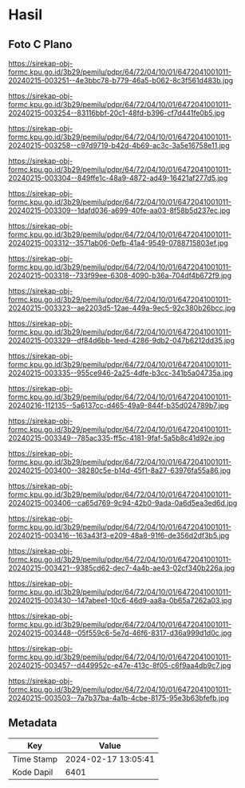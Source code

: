 # Hasil

## Foto C Plano

https://sirekap-obj-formc.kpu.go.id/3b29/pemilu/pdpr/64/72/04/10/01/6472041001011-20240215-003251--4e3bbc78-b779-46a5-b062-8c3f561d483b.jpg

https://sirekap-obj-formc.kpu.go.id/3b29/pemilu/pdpr/64/72/04/10/01/6472041001011-20240215-003254--83116bbf-20c1-48fd-b396-cf7d441fe0b5.jpg

https://sirekap-obj-formc.kpu.go.id/3b29/pemilu/pdpr/64/72/04/10/01/6472041001011-20240215-003258--c97d9719-b42d-4b69-ac3c-3a5e16758e11.jpg

https://sirekap-obj-formc.kpu.go.id/3b29/pemilu/pdpr/64/72/04/10/01/6472041001011-20240215-003304--849ffe1c-48a9-4872-ad49-16421af277d5.jpg

https://sirekap-obj-formc.kpu.go.id/3b29/pemilu/pdpr/64/72/04/10/01/6472041001011-20240215-003309--1dafd036-a699-40fe-aa03-8f58b5d237ec.jpg

https://sirekap-obj-formc.kpu.go.id/3b29/pemilu/pdpr/64/72/04/10/01/6472041001011-20240215-003312--3571ab06-0efb-41a4-9549-0788715803ef.jpg

https://sirekap-obj-formc.kpu.go.id/3b29/pemilu/pdpr/64/72/04/10/01/6472041001011-20240215-003318--733f99ee-6308-4090-b36a-704df4b672f9.jpg

https://sirekap-obj-formc.kpu.go.id/3b29/pemilu/pdpr/64/72/04/10/01/6472041001011-20240215-003323--ae2203d5-12ae-449a-9ec5-92c380b26bcc.jpg

https://sirekap-obj-formc.kpu.go.id/3b29/pemilu/pdpr/64/72/04/10/01/6472041001011-20240215-003329--df84d6bb-1eed-4286-9db2-047b6212dd35.jpg

https://sirekap-obj-formc.kpu.go.id/3b29/pemilu/pdpr/64/72/04/10/01/6472041001011-20240215-003335--955ce946-2a25-4dfe-b3cc-341b5a04735a.jpg

https://sirekap-obj-formc.kpu.go.id/3b29/pemilu/pdpr/64/72/04/10/01/6472041001011-20240216-112135--5a6137cc-d465-49a9-844f-b35d024789b7.jpg

https://sirekap-obj-formc.kpu.go.id/3b29/pemilu/pdpr/64/72/04/10/01/6472041001011-20240215-003349--785ac335-ff5c-4181-9faf-5a5b8c41d92e.jpg

https://sirekap-obj-formc.kpu.go.id/3b29/pemilu/pdpr/64/72/04/10/01/6472041001011-20240215-003400--38280c5e-b14d-45f1-8a27-63976fa55a86.jpg

https://sirekap-obj-formc.kpu.go.id/3b29/pemilu/pdpr/64/72/04/10/01/6472041001011-20240215-003406--ca65d769-9c94-42b0-9ada-0a6d5ea3ed6d.jpg

https://sirekap-obj-formc.kpu.go.id/3b29/pemilu/pdpr/64/72/04/10/01/6472041001011-20240215-003416--163a43f3-e209-48a8-91f6-de356d2df3b5.jpg

https://sirekap-obj-formc.kpu.go.id/3b29/pemilu/pdpr/64/72/04/10/01/6472041001011-20240215-003421--9385cd62-dec7-4a4b-ae43-02cf340b226a.jpg

https://sirekap-obj-formc.kpu.go.id/3b29/pemilu/pdpr/64/72/04/10/01/6472041001011-20240215-003430--147abee1-10c6-46d9-aa8a-0b65a7262a03.jpg

https://sirekap-obj-formc.kpu.go.id/3b29/pemilu/pdpr/64/72/04/10/01/6472041001011-20240215-003448--05f559c6-5e7d-46f6-8317-d36a999d1d0c.jpg

https://sirekap-obj-formc.kpu.go.id/3b29/pemilu/pdpr/64/72/04/10/01/6472041001011-20240215-003457--d449952c-e47e-413c-8f05-c6f9aa4db9c7.jpg

https://sirekap-obj-formc.kpu.go.id/3b29/pemilu/pdpr/64/72/04/10/01/6472041001011-20240215-003503--7a7b37ba-4a1b-4cbe-8175-95e3b63bfefb.jpg


## Metadata

| Key        | Value               |
| ---------- | ------------------- |
| Time Stamp | 2024-02-17 13:05:41 |
| Kode Dapil | 6401                |



